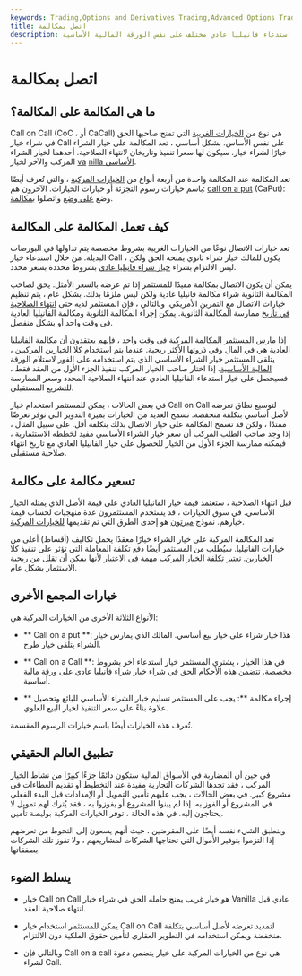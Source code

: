 ```yaml
---
keywords: Trading,Options and Derivatives Trading,Advanced Options Trading Concepts,Options and Derivatives,Advanced Concepts
title: اتصل بمكالمة
description: المكالمة على المكالمة هي نوع من الخيارات المركبة التي تمنح صاحبها الحق في شراء خيار استدعاء فانيليا عادي مختلف على نفس الورقة المالية الأساسية.
---
```


# اتصل بمكالمة
## ما هي المكالمة على المكالمة؟

Call on Call (CoC ، أو CaCall) هي نوع من [الخيارات الغريبة](/exoticoption) التي تمنح صاحبها الحق في شراء خيار Call على نفس الأساس. بشكل أساسي ، تعد المكالمة على خيار الشراء خيارًا لشراء خيار. سيكون لها سعرا تنفيذ وتاريخان لانتهاء الصلاحية. أحدهما لخيار الشراء المركب والآخر لخيار [va](/vanillaoption) [nilla الأساسي](/vanillaoption).

تعد المكالمة عند المكالمة واحدة من أربعة أنواع من [الخيارات المركبة](/compoundoption) ، والتي تُعرف أيضًا باسم خيارات رسوم التجزئة أو خيارات الخيارات. الآخرون هم: [call on a put](/call-on-a-put) (CaPut)؛ وضع [على وضع](/put-on-a-put) واتصلوا [بمكالمة](/put-on-a-call).

## كيف تعمل المكالمة على المكالمة

تعد خيارات الاتصال نوعًا من الخيارات الغريبة بشروط مخصصة يتم تداولها في البورصات البديلة. من خلال استدعاء خيار Call ، يكون للمالك خيار شراء ثانوي يمنحه الحق ولكن ليس الالتزام بشراء [خيار شراء فانيليا عادي](/calloption) بشروط محددة بسعر محدد.

يمكن أن يكون الاتصال بمكالمة مفيدًا للمستثمر إذا تم عرضه بالسعر الأمثل. يحق لصاحب المكالمة الثانوية شراء مكالمة فانيليا عادية ولكن ليس ملزمًا بذلك. بشكل عام ، يتم تنظيم خيارات الاتصال مع التمرين الأمريكي. وبالتالي ، فإن المستثمر لديه حتى [انتهاء الصلاحية](/expirationdate) [في تاريخ](/expirationdate) ممارسة المكالمة الثانوية. يمكن إجراء المكالمة الثانوية ومكالمة الفانيليا العادية في وقت واحد أو بشكل منفصل.

إذا مارس المستثمر المكالمة المركبة في وقت واحد ، فإنهم يعتقدون أن مكالمة الفانيليا العادية هي في المال وفي ذروتها الأكثر ربحية. عندما يتم استخدام كلا الخيارين المركبين ، يتلقى المستثمر خيار الشراء الأساسي الذي يتم استخدامه على الفور لاستلام الورقة [المالية الأساسية](/security). إذا اختار صاحب الخيار المركب تنفيذ الجزء الأول من العقد فقط ، فسيحصل على خيار استدعاء الفانيليا العادي عند انتهاء الصلاحية المحدد وسعر الممارسة للتشريع المستقبلي.

في بعض الحالات ، يمكن للمستثمر استخدام خيار Call on Call لتوسيع نطاق تعرضه لأصل أساسي بتكلفة منخفضة. تسمح العديد من الخيارات بميزة التدوير التي توفر تعرضًا ممتدًا ، ولكن قد تسمح المكالمة على خيار الاتصال بذلك بتكلفة أقل. على سبيل المثال ، إذا وجد صاحب الطلب المركب أن سعر خيار الشراء الأساسي مفيد لخططه الاستثمارية ، فيمكنه ممارسة الجزء الأول من الخيار للحصول على خيار الفانيليا العادي مع تاريخ انتهاء صلاحية مستقبلي.

## تسعير مكالمة على مكالمة

قبل انتهاء الصلاحية ، ستعتمد قيمة خيار الفانيليا العادي على قيمة الأصل الذي يمثله الخيار الأساسي. في سوق الخيارات ، قد يستخدم المستثمرون عدة منهجيات لحساب قيمة خيارهم. نموذج [ميرتون](/mertonmodel) هو إحدى الطرق التي تم تقديمها [للخيارات المركبة](/option).

تعد المكالمة المركبة على خيار الشراء خيارًا معقدًا يحمل تكاليف (أقساط) أعلى من خيارات الفانيليا. سيُطلب من المستثمر أيضًا دفع تكلفة المعاملة التي تؤثر على تنفيذ كلا الخيارين. تعتبر تكلفة الخيار المركب مهمة في الاعتبار لأنها يمكن أن تقلل من ربحية الاستثمار بشكل عام.

## خيارات المجمع الأخرى

الأنواع الثلاثة الأخرى من الخيارات المركبة هي:

- ** Call on a put **: هذا خيار شراء على خيار بيع أساسي. المالك الذي يمارس خيار الشراء يتلقى خيار طرح.

- ** Call on a Call **: في هذا الخيار ، يشتري المستثمر خيار استدعاء آخر بشروط مخصصة. تتضمن هذه الأحكام الحق في شراء خيار شراء فانيليا عادي على ورقة مالية أساسية.

- ** إجراء مكالمة **: يجب على المستثمر تسليم خيار الشراء الأساسي للبائع وتحصيل علاوة بناءً على سعر التنفيذ لخيار البيع العلوي.

تُعرف هذه الخيارات أيضًا باسم خيارات الرسوم المقسمة.

## تطبيق العالم الحقيقي

في حين أن المضاربة في الأسواق المالية ستكون دائمًا جزءًا كبيرًا من نشاط الخيار المركب ، فقد تجدها الشركات التجارية مفيدة عند التخطيط أو تقديم العطاءات في مشروع كبير. في بعض الحالات ، يجب عليهم تأمين التمويل أو الإمدادات قبل البدء الفعلي في المشروع أو الفوز به. إذا لم يبنوا المشروع أو يفوزوا به ، فقد يُترك لهم تمويل لا يحتاجون إليه. في هذه الحالة ، توفر الخيارات المركبة بوليصة تأمين.

وينطبق الشيء نفسه أيضًا على المقرضين ، حيث أنهم يسعون إلى التحوط من تعرضهم إذا التزموا بتوفير الأموال التي تحتاجها الشركات لمشاريعهم ، ولا تفوز تلك الشركات بصفقاتها.

## يسلط الضوء

- خيار Call on Call هو خيار غريب يمنح حامله الحق في شراء خيار Vanilla عادي قبل انتهاء صلاحية العقد.

- يمكن للمستثمر استخدام خيار Call on Call لتمديد تعرضه لأصل أساسي بتكلفة منخفضة ويمكن استخدامه في التطوير العقاري لتأمين حقوق الملكية دون الالتزام.

- وبالتالي فإن Call on a call هي نوع من الخيارات المركبة على خيار يتضمن دعوة لشراء Call.

